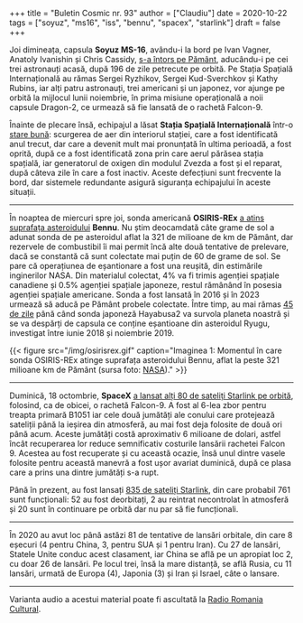 +++
title = "Buletin Cosmic nr. 93"
author = ["Claudiu"]
date = 2020-10-22
tags = ["soyuz", "ms16", "iss", "bennu", "spacex", "starlink"]
draft = false
+++

Joi dimineața, capsula **Soyuz MS-16**, avându-i la bord pe Ivan Vagner, Anatoly Ivanishin și Chris Cassidy, [s-a întors pe Pământ](https://www.nasa.gov/press-release/nasa-astronaut-chris-cassidy-crewmates-land-safely-back-on-earth), aducându-i pe cei trei astronauți acasă, după 196 de zile petrecute pe orbită. Pe Stația Spațială Internațională au rămas Sergei Ryzhikov, Sergei Kud-Sverchkov și Kathy Rubins, iar alți patru astronauți, trei americani și un japonez, vor ajunge pe orbită la mijlocul lunii noiembrie, în prima misiune operațională a noii capsule Dragon-2, ce urmează să fie lansată de o rachetă Falcon-9.

Înainte de plecare însă, echipajul a lăsat **Stația Spațială Internațională** într-o [stare bună](https://tass.ru/kosmos/9760699?): scurgerea de aer din interiorul stației, care a fost identificată anul trecut, dar care a devenit mult mai pronunțată în ultima perioadă, a fost oprită, după ce a fost identificată zona prin care aerul părăsea stația spațială, iar generatorul de oxigen din modulul Zvezda a fost și el reparat, după câteva zile în care a fost inactiv. Aceste defecțiuni sunt frecvente la bord, dar sistemele redundante asigură siguranța echipajului în aceste situații.

---

În noaptea de miercuri spre joi, sonda americană **OSIRIS-REx** [a atins suprafața asteroidului](https://www.nasa.gov/feature/goddard/2020/osiris-rex-tags-surface-of-asteroid-bennu/) **Bennu**. Nu știm deocamdată câte grame de sol a adunat sonda de pe asteroidul aflat la 321 de milioane de km de Pământ, dar rezervele de combustibil îi mai permit încă alte două tentative de prelevare, dacă se constantă că sunt colectate mai puțin de 60 de grame de sol. Se pare că operațiunea de eșantionare a fost una reușită, din estimările inginerilor NASA. Din materialul colectat, 4% va fi trimis agenției spațiale canadiene și 0.5% agenției spațiale japoneze, restul rămânând în posesia agenției spațiale americane. Sonda a fost lansată în 2016 și în 2023 urmează să aducă pe Pământ probele colectate. Între timp, au mai rămas [45 de zile](https://twitter.com/haya2e%5Fjaxa/status/1319239061177970688) până când sonda japoneză Hayabusa2 va survola planeta noastră și se va despărți de capsula ce conține eșantioane din asteroidul Ryugu, investigat între iunie 2018 și noiembrie 2019.

{{< figure src="/img/osirisrex.gif" caption="Imaginea 1: Momentul în care sonda OSIRIS-REx atinge suprafața asteroidului Bennu, aflat la peste 321 milioane km de Pământ (sursa foto: [NASA](https://www.nasa.gov/feature/goddard/2020/osiris-rex-tags-surface-of-asteroid-bennu/))." >}}

---

Duminică, 18 octombrie, **SpaceX** [a lansat alți 80 de sateliți Starlink pe orbită](https://www.spacex.com/updates/starlink-mission-10-18-2020/index.html), folosind, ca de obicei, o rachetă Falcon-9. A fost al 6-lea zbor pentru treapta primară B1051 iar cele două jumătăți ale conului care protejează sateliții până la ieșirea din atmosferă, au mai fost deja folosite de două ori până acum. Aceste jumătăți costă aproximativ 6 milioane de dolari, astfel încât recuperarea lor reduce semnificativ costurile lansării rachetei Falcon 9. Acestea au fost recuperate și cu această ocazie, însă unul dintre vasele folosite pentru această manevră a fost ușor avariat duminică, după ce plasa care a prins una dintre jumătăți s-a rupt.

Până în prezent, au fost lansați [835 de sateliți Starlink](https://planet4589.org/space/stats/megacon/starbad.html), din care probabil 761 sunt funcționali: 52 au fost deorbitați, 2 au reintrat necontrolat în atmosferă și 20 sunt în continuare pe orbită dar nu par să fie funcționali.

---

În 2020 au avut loc până astăzi 81 de tentative de lansări orbitale, din care 8 eșecuri (4 pentru China, 3, pentru SUA și 1 pentru Iran). Cu 27 de lansări, Statele Unite conduc acest clasament, iar China se află pe un apropiat loc 2, cu doar 26 de lansări. Pe locul trei, însă la mare distanță, se află Rusia, cu 11 lansări, urmată de Europa (4), Japonia (3) și Iran și Israel, câte o lansare.

---

Varianta audio a acestui material poate fi ascultată la [Radio Romania Cultural](https://radioromaniacultural.ro/sonda-osiris-rex-a-atins-suprafata-asteroidului-bennu-aflat-la-321-de-milioane-de-km-de-pamant/).